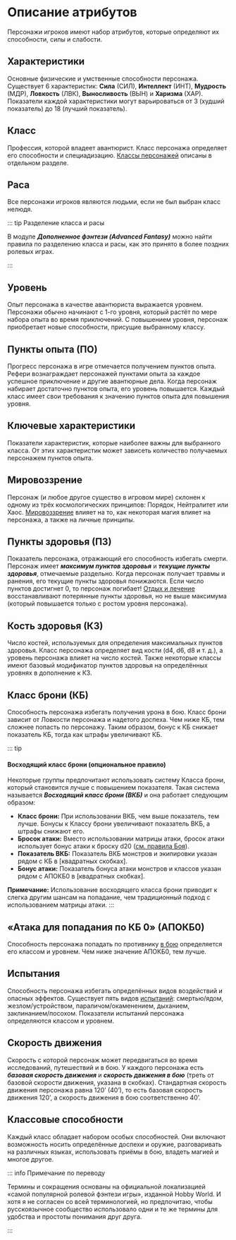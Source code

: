 # Описание атрибутов

Персонажи игроков имеют набор атрибутов, которые определяют их способности, силы и слабости.

## Характеристики

Основные физические и умственные способности персонажа. Существует 6 характеристик: **Сила** (СИЛ), **Интеллект** (ИНТ), **Мудрость** (МДР), **Ловкость** (ЛВК), **Выносливость** (ВЫН) и **Харизма** (ХАР). Показатели каждой характеристики могут варьироваться от 3 (худший показатель) до 18 (лучший показатель).

## Класс

Профессия, которой владеет авантюрист. Класс персонажа определяет его способности и специадизацию. [Классы персонажей](/characters/character-classes/) описаны в отдельном разделе.

## Раса

Все персонажи игроков являются людьми, если не был выбран класс нелюдя.

::: tip Разделение класса и расы

В модуле _**Дополненное фэнтези (Advanced Fantasy)**_ можно найти правила по разделению класса и расы, как это принято в более поздних ролевых играх.

:::

## Уровень

Опыт персонажа в качестве авантюриста выражается уровнем. Персонажи обычно начинают с 1-го уровня, который растёт по мере набора опыта во время приключений. С повышением уровня, персонаж приобретает новые способности, присущие выбранному классу.

## Пункты опыта (ПО)

Прогресс персонажа в игре отмечается получением пунктов опыта. Рефери вознаграждает персонажей пунктами опыта за каждое успешное приключение и другие авантюрные дела. Когда персонаж набирает достаточно пунктов опыта, его уровень повышается. Каждый класс имеет свои требования к значению пунктов опыта для повышения уровня.

## Ключевые характеристики

Показатели характеристик, которые наиболее важны для выбранного класса. От этих характеристик может зависеть количество получаемых персонажем пунктов опыта.

## Мировоззрение

Персонаж (и любое другое существо в игровом мире) склонен к одному из трёх космологических принципов: Порядок, Нейтралитет или Хаос. [Мировоззрение](/characters/player-characters/alignment.md) влияет на то, как некоторая магия влияет на персонажа, а также на личные принципы.

## Пункты здоровья (ПЗ)

Показатель персонажа, отражающий его способность избегать смерти. Персонаж имеет _**максимум пунктов здоровья**_ и _**текущие пункты здоровья**_, отмечаемые раздельно. Когда персонаж получает травмы и ранения, его текущие пункты здоровья понижаются. Если число пунктов достигнет 0, то персонаж погибает! [Отдых и лечение](/adventures/adventuring/ability-checks.md#лечение) восстанавливают потерянные пункты здоровья, но не выше максимума (который повышается только с ростом уровня персонажа).

## Кость здоровья (КЗ)

Число костей, используемых для определения максимальных пунктов здоровья. Класс персонажа определяет вид кости (d4, d6, d8 и т. д.), а уровень персонажа влияет на число костей. Также некоторые классы имеют базовый модификатор пунктов здоровья на определённых уровнях в дополнение к КЗ.

## Класс брони (КБ)

Способность персонажа избегать получения урона в бою. Класс брони зависит от Ловкости персонажа и надетого доспеха. Чем ниже КБ, тем сложнее попасть по персонажу. Таким образом, бонус к КБ снижает показатель КБ, тогда как штрафы увеличивают КБ.

::: tip

#### Восходящий класс брони (опциональное правило)

Некоторые группы предпочитают использовать систему Класса брони, который становится лучше с повышением показателя. Такая система называется _**Восходящий класс брони (ВКБ)**_ и она работает следующим образом:

- **Класс брони:** При использовании ВКБ, чем выше показатель, тем лучше. Бонусы к Классу брони увеличивают показатель ВКБ, а штрафы снижают его.
- **Бросок атаки:** Вместо использовании матрицы атаки, бросок атаки использует бонус атаки к броску d20 ([см. правила Боя](/adventures/encounters/combat.md#совершение-атаки)).
- **Показатель ВКБ:** Показатель ВКБ монстров и экипировки указан рядом с КБ в [квадратных скобках].
- **Бонус атаки:** Показатель бонуса атаки монстров и классов указан рядом с АПОКБ0 в [квадратных скобках].

**Примечание:** Использование восходящего класса брони приводит к слегка другим шансам на попадание, чем традиционный подход с использованием матрицы атаки.
:::

## «Атака для попадания по КБ 0» (АПОКБ0)

Способность персонажа попадать по противнику [в бою](/adventures/encounters/combat.md) определяется его классом и уровнем. Чем ниже значение АПОКБ0, тем лучше.

## Испытания

Способность персонажа избегать определённых видов воздействий и опасных эффектов. Существует пять видов [испытаний](/adventures/adventuring/ability-checks.md#испытания): смертью/ядом, жезлом/устройством, параличом/окаменением, дыханием, заклинанием/посохом. Показатели испытаний персонажа определяются классом и уровнем.

## Скорость движения

Скорость с которой персонаж может передвигаться во время исследований, путешествий и в бою. У каждого персонажа есть _**базовая скорость движения**_ и _**скорость движения в бою**_ (треть от базовой скорости движения, указана в скобках). Стандартная скорость движения персонажа равна 120’ (40’), то есть базовая скорость движения 120’, а скорость движения в бою соответственно 40’.

## Классовые способности

Каждый класс обладает набором особых способностей. Они включают возможность носить определённые доспехи и оружие, разговаривать на различных языках, использовать приёмы в бою, владеть магией и многое другое.

::: info Примечание по переводу

Термины и сокращения основаны на официальной локализацией «самой популярной ролевой фэнтези игры», изданной Hobby World. И хотя я не согласен со всей терминологией, но предпочитаю, чтобы русскоязычное сообщество использовало одни и те же термины для удобства и простоты понимания друг друга.

:::
